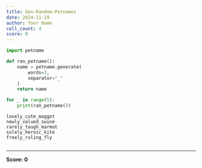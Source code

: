 ```yaml
---
title: Gen-Random-Petnames
date: 2024-11-29
author: Your Name
cell_count: 4
score: 0
---
```


```python
import petname
```


```python
def ran_petname():
    name = petname.generate(
        words=3,
        separator="_"
    )
    return name
```


```python
for _ in range(5):
    print(ran_petname())
```

    lovely_cute_maggot
    newly_valued_swine
    rarely_tough_marmot
    solely_heroic_kite
    freely_ruling_fly



```python

```


---
**Score: 0**
